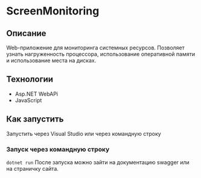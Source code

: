 # ScreenMonitoring
## Описание
 Web-приложение для мониторинга системных ресурсов. Позволяет узнать нагруженность процессора, использование оперативной памяти и использование места на дисках.
## Технологии
- Asp.NET WebAPi
- JavaScript
## Как запустить
 Запустить через Visual Studio или через командную строку
### Запуск через командную строку
 `dotnet run`
 После запуска можно зайти на документацию swagger или на страничку сайта.